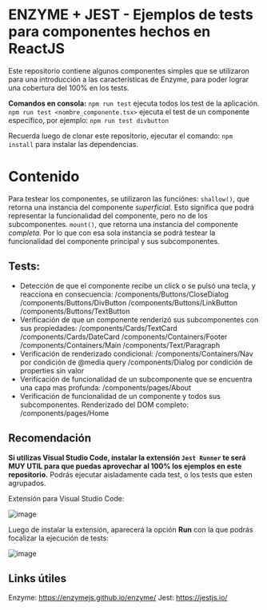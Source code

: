 # ENZYME + JEST - Ejemplos de tests para componentes hechos en ReactJS

Este repositorio contiene algunos componentes simples que se utilizaron para una introducción a las características de Enzyme, para poder lograr una cobertura del 100% en los tests.

**Comandos en consola:**
``` npm run test ``` ejecuta todos los test de la aplicación.
``` npm run test <nombre_componente.tsx>``` ejecuta el test de un componente específico, por ejemplo: ``` npm run test divbutton ```

Recuerda luego de clonar este repositorio, ejecutar el comando: ``` npm install ``` para instalar las dependencias.

# Contenido

Para testear los componentes, se utilizaron las funciónes:
```shallow()```, que retorna una instancia del componente *superficial*. Esto significa que podrá representar la funcionalidad del componente, pero no de los subcomponentes.
```mount()```, que retorna una instancia del componente *completa*. Por lo que con esa sola instancia se podrá testear la funcionalidad del componente principal y sus subcomponentes.

## Tests:
* Detección de que el componente recibe un click o se pulsó una tecla, y reacciona en consecuencia:
    /components/Buttons/CloseDialog
    /components/Buttons/DivButton
    /components/Buttons/LinkButton
    /components/Buttons/TextButton
* Verificación de que un componente renderizó sus subcomponentes con sus propiedades:
    /components/Cards/TextCard
    /components/Cards/DateCard
    /components/Containers/Footer
    /components/Containers/Main
    /components/Text/Paragraph
* Verificación de renderizado condicional:
    /components/Containers/Nav  por condición de @media query
    /components/Dialog  por condición de properties sin valor
* Verificación de funcionalidad de un subcomponente que se encuentra una capa mas profunda:
    /components/pages/About
* Verificación de funcionalidad de un componente y todos sus subcomponentes. Renderizado del DOM completo:
    /components/pages/Home

## Recomendación

**Si utilizas Visual Studio Code, instalar la extensión ``` Jest Runner ``` te será MUY UTIL para que puedas aprovechar al 100% los ejemplos en este repositorio.** Podrás ejecutar aisladamente cada test, o los tests que esten agrupados.

Extensión para Visual Studio Code:

![image](https://github.com/marcegdv/demo-jest/blob/master/jestRunnerExtension.jpg?raw=true)

Luego de instalar la extensión, aparecerá la opción **Run** con la que podrás focalizar la ejecución de tests:

![image](https://raw.githubusercontent.com/marcegdv/demo-jest/master/jestRunnerRunOption.jpg)

## Links útiles
Enzyme: https://enzymejs.github.io/enzyme/
Jest: https://jestjs.io/